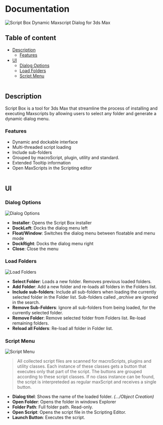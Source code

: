 
Documentation
===
![Script Box](https://github.com/DMZScripts/Script-Box/blob/9f4f8e929afca237b01dc5d5874088f371159d23/images/Script%20Box_003.png?raw=true)
Dynamic Maxscript Dialog for 3ds Max

Table of content
---
- [Description](#description)
  - [Features](#features)
- [UI](#ui)
  - [Dialog Options](#dialogOptions)
  - [Load Folders](#loadFolders)
  - [Script Menu](#scriptMenu)
<br></br>
## Description<a name="description"></a>
Script Box is a tool  for 3ds Max that streamline the process of installing and executing Maxscripts by allowing users to select any folder and generate a dynamic dialog menu.
### Features <a name="features"></a>
- Dynamic and dockable interface
- Multi-threaded script loading
- Include sub-folders
- Grouped by macroScript, plugin, utility and standard.
- Extended Tooltip information
- Open MaxScripts in the Scripting editor
<br></br>
## UI <a name="ui"></a>
### Dialog Options<a name="dialogOptions"></a>
![Dialog Options](https://github.com/DMZScripts/Script-Box/blob/d9e91be4cf9fe430b84487f17de7807e740de224/images/UI_DialogOptions_001.png?raw=true)
- **Installer**: Opens the Script Box installer
- **DockLeft**: Docks the dialog menu left
- **Float/Window**: Switches the dialog menu between floatable and menu mode
- **DockRight**: Docks the dialog menu right
- **Close**: Close the menu

### Load Folders <a name="loadFolders"></a>
![Load Folders](https://github.com/DMZScripts/Script-Box/blob/d9e91be4cf9fe430b84487f17de7807e740de224/images/UI_Folders_001.png?raw=true)
- **Select Folder**: Loads a new folder. Removes previous loaded folders.
- **Add Folder**: Add a new folder and re-loads all folders in the Folders list.
- **Include sub-folders**: Include all sub-folders when loading the currently selected folder in the Folder list. Sub-folders called *_archive* are ignored in the search.
- **Remove Sub-Folders**: Ignore all sub-folders from being loaded, for the currently selected folder.
- **Remove Folder**: Remove selected folder from Folders list. Re-load remaining folders.
- **Reload all Folders**: Re-load all folder in Folder list.

### Script Menu <a name="scriptMenu"></a>
![Script Menu](https://github.com/DMZScripts/Script-Box/blob/d9e91be4cf9fe430b84487f17de7807e740de224/images/UI_ScriptMenu_001.png?raw=true)
>All collected script files are scanned for macroScripts, plugins and utility classes.  Each instance of these classes gets a button that executes only that part of the script. The buttons are grouped according to these script classes.
If no class instance can be found, the script is interpreteded as regular maxScript and receives a single button.

- **Dialog titel**: Shows the name of the loaded folder. *(.../Object Creation)*
- **Open Folder**: Opens the folder in windows Explorer
- **Folder Path**: Full folder path. Read-only.
- **Open Script**: Opens the script file in the Scripting Editor.
- **Launch Button**: Executes the script.
<br></br>

